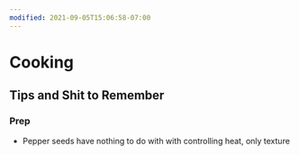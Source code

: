 ```yaml
---
modified: 2021-09-05T15:06:58-07:00
---
```


# Cooking

## Tips and Shit to Remember

### Prep

- Pepper seeds have nothing to do with with controlling heat, only texture